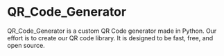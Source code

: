 # QR_Code_Generator
QR_Code_Generator is a custom QR Code generator made in Python. Our effort is to create our QR code library. It is designed to be fast, free, and open source. 
